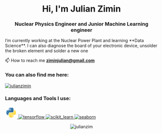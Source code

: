 <h1 align="center">Hi, I'm Julian Zimin</h1>

<h3 align="center">Nuclear Physics Engineer and Junior Machine Learning engineer</h3>

<p>
I’m currently working at the Nuclear Power Plant and learning **Data Science**. 
I can also diagnose the board of your electronic device, unsolder the broken element and solder a new one
</p>

📫 How to reach me **ziminjulian@gmail.com**

<h3 align="left">
You can also find me here:
</h3>

<p>
<a href="https://kaggle.com/julianzimin" target="blank"><img align="center" src="https://raw.githubusercontent.com/rahuldkjain/github-profile-readme-generator/master/src/images/icons/Social/kaggle.svg" alt="julianzimin" height="30" width="40" /></a>
</p>

<h3 align="left">Languages and Tools I use:</h3>
<p align="left"> <a href="https://www.python.org" target="_blank" rel="noreferrer"> <img src="https://raw.githubusercontent.com/devicons/devicon/master/icons/python/python-original.svg" alt="python" width="40" height="40"/> </a> </a> <a href="https://www.tensorflow.org" target="_blank" rel="noreferrer"> <img src="https://www.vectorlogo.zone/logos/tensorflow/tensorflow-icon.svg" alt="tensorflow" width="40" height="40"/> </a> <a href="https://scikit-learn.org/" target="_blank" rel="noreferrer"> <img src="https://upload.wikimedia.org/wikipedia/commons/0/05/Scikit_learn_logo_small.svg" alt="scikit_learn" width="40" height="40"/> </a> <a href="https://seaborn.pydata.org/" target="_blank" rel="noreferrer"> <img src="https://seaborn.pydata.org/_images/logo-mark-lightbg.svg" alt="seaborn" width="40" height="40"/> </a> </p>

<p align="center"> <img align="center" src="https://github-readme-streak-stats.herokuapp.com/?user=julianzim&theme=dark" alt="julianzim" height="250" width="500" /> </p>
